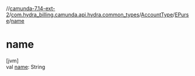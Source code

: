 //[camunda-7.14-ext-2](../../../../index.md)/[com.hydra_billing.camunda.api.hydra.common_types](../../index.md)/[AccountType](../index.md)/[EPurse](index.md)/[name](name.md)

# name

[jvm]\
val [name](name.md): String
